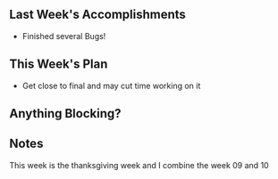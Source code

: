 ## Last Week's Accomplishments

- Finished several Bugs!

## This Week's Plan

- Get close to final and may cut time working on it

## Anything Blocking?

## Notes

This week is the thanksgiving week and I combine the week 09 and 10